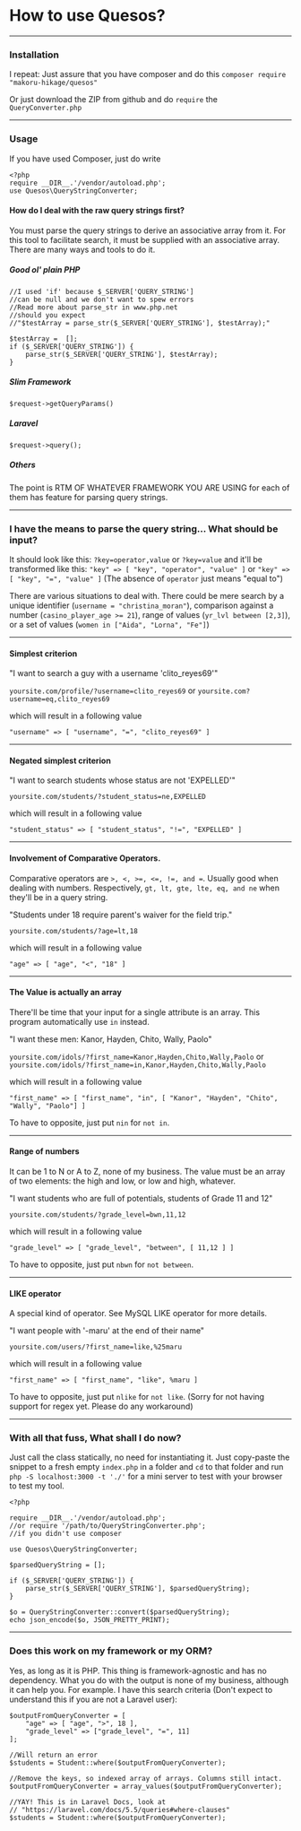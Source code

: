 # How to use Quesos?
___
### Installation
I repeat:
Just assure that you have composer and do this `composer require "makoru-hikage/quesos"`

Or just download the ZIP from github and do `require` the `QueryConverter.php`
___
### Usage
If you have used Composer, just do write
```
<?php
require __DIR__.'/vendor/autoload.php';
use Quesos\QueryStringConverter;
```
#### How do I deal with the raw query strings first?
You must parse the query strings to derive an associative array from it. For this tool to facilitate search, it must be supplied with an associative array. There are many ways and tools to do it.

##### Good ol' plain PHP

```
//I used 'if' because $_SERVER['QUERY_STRING']
//can be null and we don't want to spew errors
//Read more about parse_str in www.php.net
//should you expect 
//"$testArray = parse_str($_SERVER['QUERY_STRING'], $testArray);"

$testArray =  [];
if ($_SERVER['QUERY_STRING']) {
	parse_str($_SERVER['QUERY_STRING'], $testArray);
}
```
##### Slim Framework
`$request->getQueryParams()`
##### Laravel
`$request->query();`
##### Others
The point is RTM OF WHATEVER FRAMEWORK YOU ARE USING for each of them has feature for parsing query strings.
___

### I have the means to parse the query string... What should be input?
It should look like this:
`?key=operator,value` or `?key=value` 
and it'll be transformed like this: 
`"key" => [ "key", "operator", "value" ]` or `"key" => [ "key", "=", "value" ]`
(The absence of `operator` just means "equal to")

There are various situations to deal with. There could be mere search by a unique identifier (`username = "christina_moran"`), comparison against a number (`casino_player_age >= 21`), range of values (`yr_lvl between [2,3]`), or a set of values (`women in ["Aida", "Lorna", "Fe"]`)
___

#### Simplest criterion
"I want to search a guy with a username 'clito_reyes69'"

`yoursite.com/profile/?username=clito_reyes69` or `yoursite.com?username=eq,clito_reyes69`

which will result in a following value

`"username" => [ "username", "=", "clito_reyes69" ]`
___

#### Negated simplest criterion
"I want to search students whose status are not 'EXPELLED'"

`yoursite.com/students/?student_status=ne,EXPELLED`

which will result in a following value

`"student_status" => [ "student_status", "!=", "EXPELLED" ]`
___

#### Involvement of Comparative Operators.
Comparative operators are `>, <, >=, <=, !=, and =`. Usually good when dealing with numbers. Respectively, `gt, lt, gte, lte, eq, and ne` when they'll be in a query string.

"Students under 18 require parent's waiver for the field trip."

`yoursite.com/students/?age=lt,18`

which will result in a following value

`"age" => [ "age", "<", "18" ]`
___

#### The Value is actually an array
There'll be time that your input for a single attribute is an array. This program automatically use `in` instead.

"I want these men: Kanor, Hayden, Chito, Wally, Paolo"

`yoursite.com/idols/?first_name=Kanor,Hayden,Chito,Wally,Paolo` or
`yoursite.com/idols/?first_name=in,Kanor,Hayden,Chito,Wally,Paolo`

which will result in a following value

`"first_name" => [ "first_name", "in", [ "Kanor", "Hayden", "Chito", "Wally", "Paolo"] ]`

To have to opposite, just put `nin` for `not in`.
___

#### Range of numbers
It can be 1 to N or A to Z, none of my business. The value must be an array of two elements: the high and low, or low and high, whatever.

"I want students who are full of potentials, students of Grade 11 and 12"

`yoursite.com/students/?grade_level=bwn,11,12`

which will result in a following value

`"grade_level" => [ "grade_level", "between", [ 11,12 ] ]`

To have to opposite, just put `nbwn` for `not between`.
___

#### LIKE operator
A special kind of operator. See MySQL LIKE operator for more details.

"I want people with '-maru' at the end of their name"

`yoursite.com/users/?first_name=like,%25maru`

which will result in a following value

`"first_name" => [ "first_name", "like", %maru ]`

To have to opposite, just put `nlike` for `not like`.
(Sorry for not having support for regex yet. Please do any workaround)
___

### With all that fuss, What shall I do now?
Just call the class statically, no need for instantiating it. Just copy-paste the snippet to a fresh empty `index.php` in a folder and `cd` to that folder and run `php -S localhost:3000 -t './'` for a mini server to test with your browser to test my tool.

```
<?php

require __DIR__.'/vendor/autoload.php';
//or require '/path/to/QueryStringConverter.php';
//if you didn't use composer

use Quesos\QueryStringConverter;

$parsedQueryString = [];

if ($_SERVER['QUERY_STRING']) {
	parse_str($_SERVER['QUERY_STRING'], $parsedQueryString);
}

$o = QueryStringConverter::convert($parsedQueryString);
echo json_encode($o, JSON_PRETTY_PRINT);
```
___

### Does this work on my framework or my ORM?
Yes, as long as it is PHP. This thing is framework-agnostic and has no dependency. What you do with the output is none of my business, although it can help you. For example. I have this search criteria (Don't expect to understand this if you are not a Laravel user):
```
$outputFromQueryConverter = [
    "age" => [ "age", ">", 18 ],
    "grade_level" => ["grade_level", "=", 11]
];

//Will return an error
$students = Student::where($outputFromQueryConverter);

//Remove the keys, so indexed array of arrays. Columns still intact.
$outputFromQueryConverter = array_values($outputFromQueryConverter);

//YAY! This is in Laravel Docs, look at
// "https://laravel.com/docs/5.5/queries#where-clauses"
$students = Student::where($outputFromQueryConverter);
```


